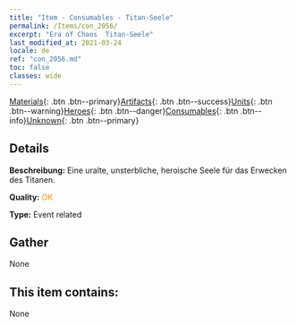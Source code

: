 ```yaml
---
title: "Item - Consumables - Titan-Seele"
permalink: /Items/con_2056/
excerpt: "Era of Chaos  Titan-Seele"
last_modified_at: 2021-03-24
locale: de
ref: "con_2056.md"
toc: false
classes: wide
---
```

 [Materials](/de/Items/){: .btn .btn--primary}[Artifacts](/de/Items/Artifacts/){: .btn .btn--success}[Units](/de/Items/Units/){: .btn .btn--warning}[Heroes](/de/Items/Heroes/){: .btn .btn--danger}[Consumables](/de/Items/Consumables/){: .btn .btn--info}[Unknown](/de/Items/Unknown/){: .btn .btn--primary}

## Details
 **Beschreibung:** Eine uralte, unsterbliche, heroische Seele für das Erwecken des Titanen.

 **Quality:** <span style="color: #FF8C00">OK</span>

 **Type:** Event related

## Gather

  None

## This item contains:

  None

